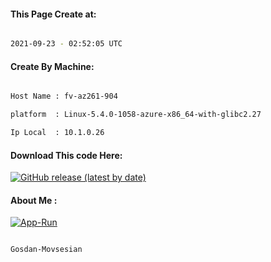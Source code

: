 
   
#### This Page Create at:

```bash

2021-09-23 - 02:52:05 UTC

```

#### Create By Machine:

```bash

Host Name : fv-az261-904

platform  : Linux-5.4.0-1058-azure-x86_64-with-glibc2.27

Ip Local  : 10.1.0.26

```
#### Download This code Here:

[![GitHub release (latest by date)](https://img.shields.io/github/v/release/Gosdan-Movsesian/Gosdan?style=for-the-badge&label=Download)](https://github.com/Gosdan-Movsesian/Gosdan/releases) 

</p> 

#### About Me :

[![App-Run](https://github.com/Gosdan-Movsesian/Gosdan/actions/workflows/App-Run.yml/badge.svg)](https://github.com/Gosdan-Movsesian/Gosdan/actions/workflows/App-Run.yml)

```bash

Gosdan-Movsesian

```

